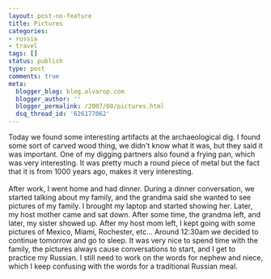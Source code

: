 ```yaml
---
layout: post-no-feature
title: Pictures
categories:
- russia
- travel
tags: []
status: publish
type: post
comments: true
meta:
  blogger_blog: blog.alvarop.com
  blogger_author: ''
  blogger_permalink: /2007/08/pictures.html
  dsq_thread_id: '626177062'
---
```

Today we found some interesting artifacts at the archaeological dig. I found  some sort of carved wood thing, we didn't know what it was, but they said it was important. One of my digging partners also found a frying pan, which was very interesting. It was pretty much a round piece of metal but the fact that it is from 1000 years ago, makes it very interesting.<br /><br />After work, I went home and had dinner. During a dinner conversation, we started talking about my family, and the grandma said she wanted to see pictures of my family. I brought my laptop and started showing her. Later, my host mother came and sat down. After some time, the grandma left, and later, my sister showed up. After my host mom left, I kept going with some pictures of Mexico, Miami, Rochester, etc... Around 12:30am we decided to continue tomorrow and go to sleep. It was very nice to spend time with the family, the pictures always cause conversations to start, and I get to practice my Russian. I still need to work on the words for nephew and niece, which I keep confusing with the words for a traditional Russian meal.
